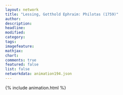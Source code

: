 ```yaml
---
layout: network
title: "Lessing, Gotthold Ephraim: Philotas (1759)"
author:
description:
headline:
modified:
category:
tags:
imagefeature: 
mathjax: 
chart: 
comments: true
featured: false
list: false
networkdata: animation194.json
---
```

{% include animation.html %}
